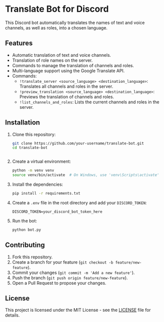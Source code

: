 
# Translate Bot for Discord

This Discord bot automatically translates the names of text and voice channels, as well as roles, into a chosen language.

## Features

- Automatic translation of text and voice channels.
- Translation of role names on the server.
- Commands to manage the translation of channels and roles.
- Multi-language support using the Google Translate API.
- Commands:
  - `!translate_server <source_language> <destination_language>`: Translates all channels and roles in the server.
  - `!preview_translation <source_language> <destination_language>`: Previews the translation of channels and roles.
  - `!list_channels_and_roles`: Lists the current channels and roles in the server.

## Installation

1. Clone this repository:
   ```bash
   git clone https://github.com/your-username/translate-bot.git
   cd translate-bot



2. Create a virtual environment:

   ```bash
   python -m venv venv
   source venv/bin/activate  # On Windows, use 'venv\Scripts\activate'
   ```

3. Install the dependencies:

   ```bash
   pip install -r requirements.txt
   ```

4. Create a `.env` file in the root directory and add your `DISCORD_TOKEN`:

   ```env
   DISCORD_TOKEN=your_discord_bot_token_here
   ```

5. Run the bot:
   ```bash
   python bot.py


## Contributing

1. Fork this repository.
2. Create a branch for your feature (`git checkout -b feature/new-feature`).
3. Commit your changes (`git commit -m 'Add a new feature'`).
4. Push the branch (`git push origin feature/new-feature`).
5. Open a Pull Request to propose your changes.

## License

This project is licensed under the MIT License - see the [LICENSE](LICENSE) file for details.
